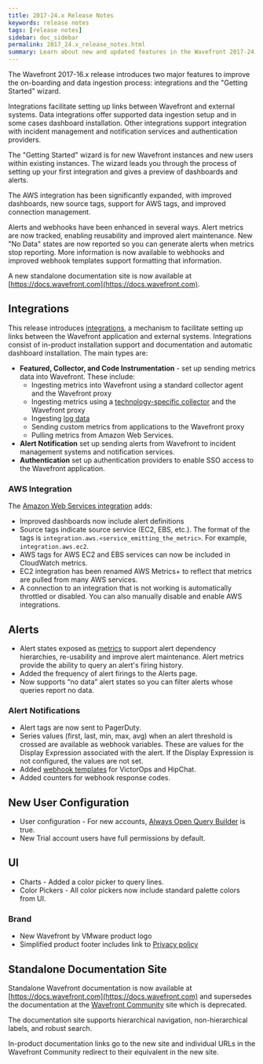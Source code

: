 ```yaml
---
title: 2017-24.x Release Notes
keywords: release notes
tags: [release notes]
sidebar: doc_sidebar
permalink: 2017_24.x_release_notes.html
summary: Learn about new and updated features in the Wavefront 2017-24.x release.
---
```


The Wavefront 2017-16.x release introduces two major features to improve the on-boarding and data ingestion process: integrations and the "Getting Started" wizard. 

Integrations facilitate setting up links between Wavefront and external systems. Data integrations offer supported data ingestion setup and in some cases dashboard installation. Other integrations support integration with incident management and notification services and authentication providers.

The "Getting Started" wizard is for new Wavefront instances and new users within existing instances. The wizard leads you through the process of setting up your first integration and gives a preview of dashboards and alerts.

The AWS integration has been significantly expanded, with improved dashboards, new source tags, support for AWS tags, and improved connection management. 

Alerts and webhooks have been enhanced in several ways. Alert metrics are now tracked, enabling reusability and improved alert maintenance. New "No Data" states are now reported so you can generate alerts when metrics stop reporting. More information is now available to webhooks and improved webhook templates support formatting that information.

A new standalone documentation site is now available at [https://docs.wavefront.com](https://docs.wavefront.com).


## Integrations

This release introduces [integrations](integrations.html), a mechanism to facilitate setting up links between the Wavefront application and external systems. Integrations consist of in-product installation support and documentation and automatic dashboard installation. The main types are:

- **Featured, Collector, and Code Instrumentation** - set up sending metrics data into Wavefront. These include:
  - Ingesting metrics into Wavefront using a standard collector agent and the Wavefront proxy
  - Ingesting metrics using a [technology-specific collector](integrations_containers.html) and the Wavefront proxy
  - Ingesting [log data](integrations_log_data.html)
  - Sending custom metrics from applications to the Wavefront proxy
  - Pulling metrics from Amazon Web Services.
- **Alert Notification** set up sending alerts from Wavefront to incident management systems and notification services.
- **Authentication** set up authentication providers to enable SSO access to the Wavefront application.

### AWS Integration 

The [Amazon Web Services integration](integrations_aws_metrics.html) adds:

- Improved dashboards now include alert definitions
- Source tags indicate source service (EC2, EBS, etc.). The format of the tags is `integration.aws.<service_emitting_the_metric>`. For example, `integration.aws.ec2`.
- AWS tags for AWS EC2 and EBS services can now be included in CloudWatch metrics.
- EC2 integration has been renamed AWS Metrics+ to reflect that metrics are pulled from many AWS services.
- A connection to an integration that is not working is automatically throttled or disabled. You can also manually disable and enable AWS integrations.

## Alerts

- Alert states exposed as [metrics](alerts_dependencies.html) to support alert dependency hierarchies, re-usability and improve alert maintenance. Alert metrics provide the ability to query an alert's firing history.
- Added the frequency of alert firings to the Alerts page.
- Now supports “no data” alert states so you can filter alerts whose queries report no data.

### Alert Notifications

- Alert tags are now sent to PagerDuty.
- Series values (first, last, min, max, avg) when an alert threshold is crossed are available as webhook variables. These are values for the Display Expression associated with the alert. If the Display Expression is not configured, the values are not set.
- Added [webhook templates](integrations_alert_notification.html) for VictorOps and HipChat.
- Added counters for webhook response codes.

## New User Configuration

- User configuration - For new accounts, [Always Open Query Builder](query_language_query_builder.html) is true.
- New Trial account users have full permissions by default.

## UI

- Charts - Added a color picker to query lines. 
- Color Pickers - All color pickers now include standard palette colors from UI.

### Brand

- New Wavefront by VMware product logo
- Simplified product footer includes link to [Privacy policy](privacy.html)


## Standalone Documentation Site

Standalone Wavefront documentation is now available at [https://docs.wavefront.com](https://docs.wavefront.com) and supersedes the documentation at the [Wavefront Community](https://community.wavefront.com/docs/) site which is deprecated. 

The documentation site supports hierarchical navigation, non-hierarchical labels, and robust search.

In-product documentation links go to the new site and individual URLs in the Wavefront Community redirect to their equivalent in the new site.